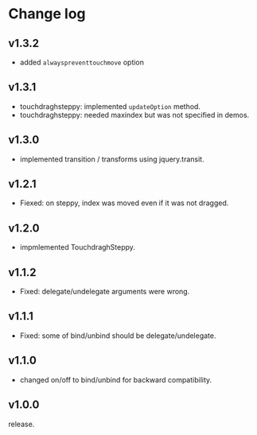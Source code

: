 # Change log

## v1.3.2

* added `alwayspreventtouchmove` option

## v1.3.1

* touchdraghsteppy: implemented `updateOption` method.
* touchdraghsteppy: needed maxindex but was not specified in demos.

## v1.3.0

* implemented transition / transforms using jquery.transit.

## v1.2.1

* Fiexed: on steppy, index was moved even if it was not dragged.

## v1.2.0

* impmlemented TouchdraghSteppy.

## v1.1.2

* Fixed: delegate/undelegate arguments were wrong.

## v1.1.1

* Fixed: some of bind/unbind should be delegate/undelegate.

## v1.1.0

* changed on/off to bind/unbind for backward compatibility.

## v1.0.0

release.
